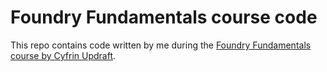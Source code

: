 # Foundry Fundamentals course code

This repo contains code written by me during the [Foundry Fundamentals course by Cyfrin Updraft](https://updraft.cyfrin.io/courses/foundry/).
